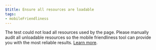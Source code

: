 ```yaml
---
$title: Ensure all resources are loadable
tags:
- mobileFriendliness
---
```

The test could not load all
resources used by the page. Please manually audit all unloadable resources so
the mobile friendliness tool can provide you with the most reliable results.
[Learn more](https://support.google.com/webmasters/answer/6352293#blocked-resources). 



